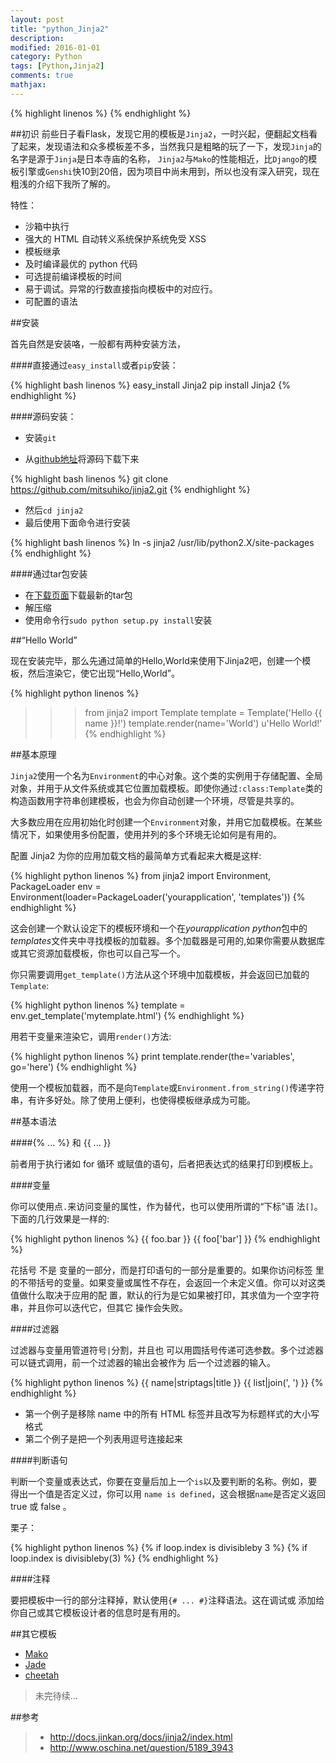 ```yaml
---
layout: post
title: "python_Jinja2"
description: 
modified: 2016-01-01
category: Python
tags: [Python,Jinja2]
comments: true
mathjax: 
---
```

{% highlight linenos %}
{% endhighlight %}

##初识
前些日子看Flask，发现它用的模板是`Jinja2`，一时兴起，便翻起文档看了起来，发现语法和众多模板差不多，当然我只是粗略的玩了一下，发现`Jinja`的名字是源于`Jinja`是日本寺庙的名称， `Jinja2`与`Mako`的性能相近，比`Django`的模板引擎或`Genshi`快10到20倍，因为项目中尚未用到，所以也没有深入研究，现在粗浅的介绍下我所了解的。

特性：

* 沙箱中执行
* 强大的 HTML 自动转义系统保护系统免受 XSS
* 模板继承
* 及时编译最优的 python 代码
* 可选提前编译模板的时间
* 易于调试。异常的行数直接指向模板中的对应行。
* 可配置的语法

##安装

首先自然是安装咯，一般都有两种安装方法，

####直接通过`easy_install`或者`pip`安装：

{% highlight bash linenos %}
easy_install Jinja2
pip install Jinja2
{% endhighlight %}

####源码安装：

* 安装`git`

* 从[github地址][0]将源码下载下来

{% highlight bash linenos %}
git clone https://github.com/mitsuhiko/jinja2.git
{% endhighlight %}

* 然后`cd jinja2`
* 最后使用下面命令进行安装

{% highlight bash linenos %}
ln -s jinja2 /usr/lib/python2.X/site-packages
{% endhighlight %}

####通过tar包安装

* 在[下载页面][1]下载最新的tar包
* 解压缩
* 使用命令行`sudo python setup.py install`安装

##“Hello World”

现在安装完毕，那么先通过简单的Hello,World来使用下Jinja2吧，创建一个模板，然后渲染它，使它出现“Hello,World”。

{% highlight python linenos %}
>>> from jinja2 import Template
>>> template = Template('Hello {{ name }}!')
>>> template.render(name='World')
u'Hello World!'
{% endhighlight %}

##基本原理

`Jinja2`使用一个名为`Environment`的中心对象。这个类的实例用于存储配置、全局对象，并用于从文件系统或其它位置加载模板。即使你通过`:class:Template`类的构造函数用字符串创建模板，也会为你自动创建一个环境，尽管是共享的。

大多数应用在应用初始化时创建一个`Environment`对象，并用它加载模板。在某些情况下，如果使用多份配置，使用并列的多个环境无论如何是有用的。

配置 Jinja2 为你的应用加载文档的最简单方式看起来大概是这样:

{% highlight python linenos %}
from jinja2 import Environment, PackageLoader
env = Environment(loader=PackageLoader('yourapplication', 'templates'))
{% endhighlight %}

这会创建一个默认设定下的模板环境和一个在*yourapplication python*包中的*templates*文件夹中寻找模板的加载器。多个加载器是可用的,如果你需要从数据库或其它资源加载模板，你也可以自己写一个。

你只需要调用`get_template()`方法从这个环境中加载模板，并会返回已加载的`Template`:

{% highlight python linenos %}
template = env.get_template('mytemplate.html')
{% endhighlight %}

用若干变量来渲染它，调用`render()`方法:

{% highlight python linenos %}
print template.render(the='variables', go='here')
{% endhighlight %}

使用一个模板加载器，而不是向`Template`或`Environment.from_string()`传递字符串，有许多好处。除了使用上便利，也使得模板继承成为可能。

##基本语法

####\{\% ... \%\} 和 \{\{ ... \}\} 

前者用于执行诸如 for 循环 或赋值的语句，后者把表达式的结果打印到模板上。

####变量

你可以使用点`.`来访问变量的属性，作为替代，也可以使用所谓的“下标”语 法`[]`。下面的几行效果是一样的:

{% highlight python linenos %}
{{ foo.bar }}
{{ foo['bar'] }}
{% endhighlight %}

花括号 不是 变量的一部分，而是打印语句的一部分是重要的。如果你访问标签 里的不带括号的变量。如果变量或属性不存在，会返回一个未定义值。你可以对这类值做什么取决于应用的配 置，默认的行为是它如果被打印，其求值为一个空字符串，并且你可以迭代它，但其它 操作会失败。

####过滤器

过滤器与变量用管道符号`|`分割，并且也 可以用圆括号传递可选参数。多个过滤器可以链式调用，前一个过滤器的输出会被作为 后一个过滤器的输入。

{% highlight python linenos %}
{{ name|striptags|title }}
{{ list|join(', ') }}
{% endhighlight %}

* 第一个例子是移除 name 中的所有 HTML 标签并且改写为标题样式的大小写格式
* 第二个例子是把一个列表用逗号连接起来

####判断语句

判断一个变量或表达式，你要在变量后加上一个`is`以及要判断的名称。例如，要得出一个值是否定义过，你可以用 `name is defined`，这会根据`name`是否定义返回 true 或 false 。

栗子：

{% highlight python linenos %}
\{\% if loop.index is divisibleby 3 \%\}
\{\% if loop.index is divisibleby(3) \%\}
{% endhighlight %}

####注释

要把模板中一行的部分注释掉，默认使用`{# ... #}`注释语法。这在调试或 添加给你自己或其它模板设计者的信息时是有用的。


##其它模板

* [Mako][2]
* [Jade][3]
* [cheetah][4]

> 未完待续...

##参考

> * http://docs.jinkan.org/docs/jinja2/index.html
> * http://www.oschina.net/question/5189_3943









[0]:https://github.com/mitsuhiko/jinja2
[1]:http://pypi.python.org/pypi/Jinja2
[2]:http://www.makotemplates.org/
[3]:https://github.com/SyrusAkbary/pyjade
[4]:http://www.cheetahtemplate.org/docs/users_guide_html/